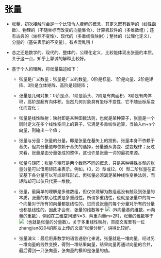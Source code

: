 # 张量

- 张量，初次接触时会是一个比较令人费解的概念，其定义既有数学的（线性函数）、物理的（不随坐标而改变的向量集合）、计算机软件的（多维数组）；还有古典的（坐标不变性）、现代的（多重线性映射）；整体的（公理化定义）、分量的（基矢表示的不变量）。有点混乱哦！

- 总之还是数学的、现代的、整体的、公理化定义，比较能体现出张量的本质。关于这一点，知乎上郭诚的解释比较好。


- 基于个人的理解，将张量描述如下：

    - 张量是广义数量：张量是广义的数量，0阶是标量、1阶是向量、2阶是矩阵、3阶是立体矩阵、高阶是超矩阵；

    - 张量是几何对象：0阶是点、1阶是箭头、2阶是有向面积、3阶是有向体积，高阶是超有向体积。当然几何对象具有坐标不变性，它不随坐标系变化而变化；

    - 张量是线性映射：映射即是某种函数法则，也就是某种算子，张量是一个同时定义在多个线性空间上的算子，它满足多重线性运算，当输入m+n个向量，则输出一个值；

    - 张量与分量：张量的分量，即是张量在基矢上的投影。张量本身不依赖于基矢，但其分量值却依赖于基矢的选择，分量遵从协变、逆变规律；反过来看，张量是由分量张成的整体，这也许是张量一词的最初来源。

    - 张量与矩阵：张量与矩阵是两个截然不同的概念，只是某种特殊类型的张量分量可以借用矩阵来表示。例如，(0，2）型或(2，0）型二阶张量在正交基下各分量可以写成矩阵形式，但张量必须满足某种线性变换法则，而矩阵却可以仅只代表一堆数。

    - 张量，最简单的理解是多维数组，但仅仅理解为数组远没有触及到张量的本质，张量的核心性质是多重线性。所谓多重线性，也就是张量中的每一个向量对于所有的向量都是线性的，进而说张量的每个分量对所有的分量也都是线性的。因此才会有，张量的维数等于 ![](https://pad.degrowth.net/uploads/upload_cde858c20b00207c53fe1d961d823e16.png)（N向量基的维数、m向量的重数），例如在三维空间里N=3，两重向量m=2时，张量的维数等于 ![](https://pad.degrowth.net/uploads/upload_7e4e3bb1856c6184ed0fbe344366965f.png)（也就是张量的分量数）。关于多重线性映射，百度文库里有一位zhangjian8204的网友上传的文章“张量分析”，讲得比较好。

    - 张量演义：最后用非数学的语言通俗化来说，张量就是一堆向量，经过另一堆向量的线性变换，得到一堆结果向量，结果向量再通过向量的合并，最后得到一只张向量，张向量的模即是张量的值。
